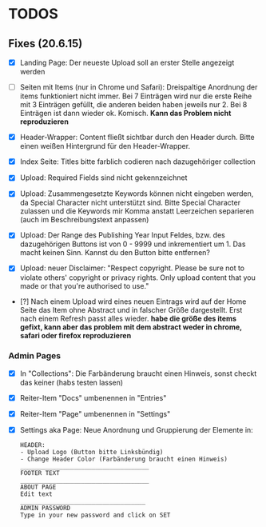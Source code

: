 # TODOS

## Fixes (20.6.15)

* [x] Landing Page: Der neueste Upload soll an erster Stelle angezeigt werden

* [ ] Seiten mit Items (nur in Chrome und Safari): Dreispaltige Anordnung der items funktioniert nicht immer. Bei 7 Einträgen wird nur die erste Reihe mit 3 Einträgen gefüllt, die anderen beiden haben jeweils nur 2. Bei 8 Einträgen ist dann wieder ok. Komisch. **Kann das Problem nicht reproduzieren**

* [x] Header-Wrapper: Content fließt sichtbar durch den Header durch. Bitte einen weißen Hintergrund für den Header-Wrapper.

* [x] Index Seite: Titles bitte farblich  codieren nach dazugehöriger collection

* [x] Upload: Required Fields sind nicht gekennzeichnet

* [x] Upload: Zusammengesetzte Keywords können nicht eingeben werden, da Special Character nicht unterstützt sind. Bitte Special Character zulassen und die Keywords mir Komma anstatt Leerzeichen separieren (auch im Beschreibungstext anpassen)

* [x] Upload: Der Range des Publishing Year Input Feldes, bzw. des dazugehörigen Buttons ist von 0 - 9999 und inkrementiert um 1. Das macht keinen Sinn. Kannst du den Button bitte entfernen?

* [x] Upload: neuer Disclaimer: "Respect copyright. Please be sure not to violate others' copyright or privacy rights. Only upload content that you made or that you're authorised to use."

* [?] Nach einem Upload wird eines neuen Eintrags wird auf der Home Seite das Item ohne Abstract und in falscher Größe dargestellt. Erst nach einem Refresh passt alles wieder. **habe die größe des items gefixt, kann aber das problem mit dem abstract weder in chrome, safari oder firefox reproduzieren**

### Admin Pages

* [x] In "Collections": Die Farbänderung braucht einen Hinweis, sonst checkt das keiner (habs testen lassen)

* [x] Reiter-Item "Docs" umbenennen in "Entries"

* [x] Reiter-Item "Page" umbenennen in "Settings"

* [x] Settings aka Page: Neue Anordnung und Gruppierung der Elemente in:

    ```
    HEADER:
    - Upload Logo (Button bitte Linksbündig)
    - Change Header Color (Farbänderung braucht einen Hinweis)
    ____________________________________
    FOOTER TEXT
    ____________________________________
    ABOUT PAGE
    Edit text
    ___________________________________
    ADMIN PASSWORD
    Type in your new password and click on SET
    ```
    
